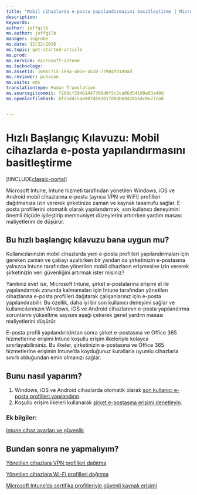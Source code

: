 ```yaml
---
title: "Mobil cihazlarda e-posta yapılandırmasını basitleştirme | Microsoft Docs"
description: 
keywords: 
author: jeffgilb
ms.author: jeffgilb
manager: angrobe
ms.date: 12/22/2016
ms.topic: get-started-article
ms.prod: 
ms.service: microsoft-intune
ms.technology: 
ms.assetid: 1696c715-1e9a-401e-a530-77904fd189ad
ms.reviewer: pchacon
ms.suite: ems
translationtype: Human Translation
ms.sourcegitcommit: f268cf29461447306d0f5c3ca06d541d9a03a49d
ms.openlocfilehash: bf25dd15aa9074692017d94bb94285b4c8e77ca8


---
```


# <a name="quick-start-guide-simplify-email-configuration-on-mobile-devices"></a>Hızlı Başlangıç Kılavuzu: Mobil cihazlarda e-posta yapılandırmasını basitleştirme

[!INCLUDE[classic-portal](../includes/classic-portal.md)]

Microsoft Intune, Intune hizmeti tarafından yönetilen Windows, iOS ve Android mobil cihazlarına e-posta (ayrıca VPN ve WiFi) profilleri dağıtmanıza izin vererek şirketinize zaman ve kaynak tasarrufu sağlar. E-posta profillerini otomatik olarak yapılandırmak, son kullanıcı deneyimini önemli ölçüde iyileştirip memnuniyet düzeylerini artırırken yardım masası maliyetlerini de düşürür.

## <a name="is-this-quick-start-guide-right-for-me"></a>Bu hızlı başlangıç kılavuzu bana uygun mu?
Kullanıcılarınızın mobil cihazlarda yeni e-posta profilleri yapılandırmaları için gereken zaman ve çabayı azaltırken bir yandan da şirketinizin e-postasına yalnızca Intune tarafından yönetilen mobil cihazların erişmesine izin vererek şirketinizin veri güvenliğini artırmak ister misiniz?

Yanıtınız evet ise, Microsoft Intune, şirket e-postalarına erişimi el ile yapılandırmak zorunda kalmamaları için Intune tarafından yönetilen cihazlarına e-posta profilleri dağıtarak çalışanlarınız için e-posta yapılandırabilir. Bu özellik, daha iyi bir son kullanıcı deneyimi sağlar ve kullanıcılarınızın Windows, iOS ve Android cihazlarının e-posta yapılandırma sorunlarını yükseltme sayısını aşağı çekerek genel yardım masası maliyetlerini düşürür.

E-posta profili yapılandırıldıktan sonra şirket e-postasına ve Office 365 hizmetlerine erişimi Intune koşullu erişim ilkeleriyle kolayca sınırlayabilirsiniz. Bu ilkeler, şirketinizin e-postasına ve Office 365 hizmetlerine erişimin Intune’da koyduğunuz kurallarla uyumlu cihazlarla sınırlı olduğundan emin olmanızı sağlar.

## <a name="how-do-i-do-it"></a>Bunu nasıl yaparım?
1.  Windows, iOS ve Android cihazlarda otomatik olarak [son kullanıcı e-posta profilleri yapılandırın](/intune/deploy-use/configure-access-to-corporate-email-using-email-profiles-with-microsoft-intune).
2.  Koşullu erişim ilkeleri kullanarak [şirket e-postasına erişimi denetleyin](/intune/deploy-use/restrict-access-to-email-and-o365-services-with-microsoft-intune).


### <a name="additional-information"></a>Ek bilgiler:
[Intune cihaz ayarları ve güvenlik](/intune/deploy-use/manage-settings-and-features-on-your-devices-with-microsoft-intune-policies)

## <a name="what-should-i-do-next"></a>Bundan sonra ne yapmalıyım?
[Yönetilen cihazlara VPN profilleri dağıtma](/intune/deploy-use/vpn-connections-in-microsoft-intune)

[Yönetilen cihazlara Wi-Fi profilleri dağıtma](/intune/deploy-use/wi-fi-connections-in-microsoft-intune)

[Microsoft Intune’da sertifika profilleriyle güvenli kaynak erişimi](/intune/deploy-use/secure-resource-access-with-certificate-profiles)



<!--HONumber=Dec16_HO3-->


